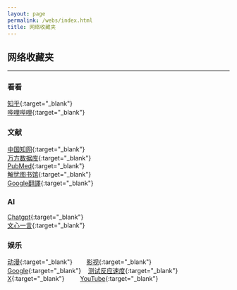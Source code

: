 ```yaml
---
layout: page
permalink: /webs/index.html
title: 网络收藏夹
---
```


## 网络收藏夹
---

### 看看
[知乎](https://www.zhihu.com){:target="_blank"}<br>
[哔哩哔哩](https://www.bilibili.com){:target="_blank"}<br>
### 文献
[中国知网](https://www.cnki.net){:target="_blank"}<br>
[万方数据库](https://www.wanfangdata.com.cn){:target="_blank"}<br>
[PubMed](https://pubmed.ncbi.nlm.nih.gov){:target="_blank"}<br>
[解忧图书馆](http://www.jieyoutsg.com){:target="_blank"}<br>
[Google翻譯](https://translate.google.com.hk){:target="_blank"}<br>
### AI
[Chatgpt](https://chat.openai.com/c/81332deb-1dba-4d9a-a40b-0466369aa90d){:target="_blank"}<br>
[文心一言](https://yiyan.baidu.com/){:target="_blank"}<br>
### 娱乐
[动漫](https://www.mengdaow.com/){:target="_blank"}&nbsp;&nbsp;&nbsp;&nbsp;&nbsp;&nbsp;&nbsp;&nbsp;[影视](https://www.6umkq9b.com/){:target="_blank"}<br>
[Google](https://www.google.com.hk/){:target="_blank"}&nbsp;&nbsp;&nbsp;&nbsp;[测试反应速度](https://humanbenchmark.com/dashboard/){:target="_blank"}<br>
[X](https://twitter.com/home/){:target="_blank"}&nbsp;&nbsp;&nbsp;&nbsp;&nbsp;&nbsp;&nbsp;&nbsp;&nbsp;[YouTube](https://www.youtube.com/){:target="_blank"}



<br>